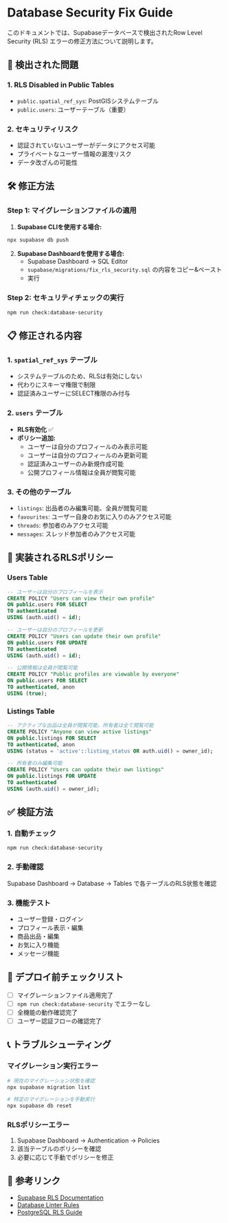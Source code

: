 # Database Security Fix Guide

このドキュメントでは、Supabaseデータベースで検出されたRow Level Security (RLS) エラーの修正方法について説明します。

## 🚨 検出された問題

### 1. RLS Disabled in Public Tables
- `public.spatial_ref_sys`: PostGISシステムテーブル
- `public.users`: ユーザーテーブル（重要）

### 2. セキュリティリスク
- 認証されていないユーザーがデータにアクセス可能
- プライベートなユーザー情報の漏洩リスク
- データ改ざんの可能性

## 🛠️ 修正方法

### Step 1: マイグレーションファイルの適用

1. **Supabase CLIを使用する場合:**
```bash
npx supabase db push
```

2. **Supabase Dashboardを使用する場合:**
   - Supabase Dashboard → SQL Editor
   - `supabase/migrations/fix_rls_security.sql` の内容をコピー&ペースト
   - 実行

### Step 2: セキュリティチェックの実行

```bash
npm run check:database-security
```

## 📋 修正される内容

### 1. `spatial_ref_sys` テーブル
- システムテーブルのため、RLSは有効にしない
- 代わりにスキーマ権限で制限
- 認証済みユーザーにSELECT権限のみ付与

### 2. `users` テーブル
- **RLS有効化** ✅
- **ポリシー追加:**
  - ユーザーは自分のプロフィールのみ表示可能
  - ユーザーは自分のプロフィールのみ更新可能
  - 認証済みユーザーのみ新規作成可能
  - 公開プロフィール情報は全員が閲覧可能

### 3. その他のテーブル
- `listings`: 出品者のみ編集可能、全員が閲覧可能
- `favourites`: ユーザー自身のお気に入りのみアクセス可能
- `threads`: 参加者のみアクセス可能
- `messages`: スレッド参加者のみアクセス可能

## 🔐 実装されるRLSポリシー

### Users Table
```sql
-- ユーザーは自分のプロフィールを表示
CREATE POLICY "Users can view their own profile" 
ON public.users FOR SELECT 
TO authenticated 
USING (auth.uid() = id);

-- ユーザーは自分のプロフィールを更新
CREATE POLICY "Users can update their own profile" 
ON public.users FOR UPDATE 
TO authenticated 
USING (auth.uid() = id);

-- 公開情報は全員が閲覧可能
CREATE POLICY "Public profiles are viewable by everyone" 
ON public.users FOR SELECT 
TO authenticated, anon
USING (true);
```

### Listings Table
```sql
-- アクティブな出品は全員が閲覧可能、所有者は全て閲覧可能
CREATE POLICY "Anyone can view active listings" 
ON public.listings FOR SELECT 
TO authenticated, anon
USING (status = 'active'::listing_status OR auth.uid() = owner_id);

-- 所有者のみ編集可能
CREATE POLICY "Users can update their own listings" 
ON public.listings FOR UPDATE 
TO authenticated 
USING (auth.uid() = owner_id);
```

## ✅ 検証方法

### 1. 自動チェック
```bash
npm run check:database-security
```

### 2. 手動確認
Supabase Dashboard → Database → Tables で各テーブルのRLS状態を確認

### 3. 機能テスト
- ユーザー登録・ログイン
- プロフィール表示・編集
- 商品出品・編集
- お気に入り機能
- メッセージ機能

## 🚀 デプロイ前チェックリスト

- [ ] マイグレーションファイル適用完了
- [ ] `npm run check:database-security` でエラーなし
- [ ] 全機能の動作確認完了
- [ ] ユーザー認証フローの確認完了

## 📞 トラブルシューティング

### マイグレーション実行エラー
```bash
# 現在のマイグレーション状態を確認
npx supabase migration list

# 特定のマイグレーションを手動実行
npx supabase db reset
```

### RLSポリシーエラー
1. Supabase Dashboard → Authentication → Policies
2. 該当テーブルのポリシーを確認
3. 必要に応じて手動でポリシーを修正

## 🔗 参考リンク

- [Supabase RLS Documentation](https://supabase.com/docs/guides/database/postgres/row-level-security)
- [Database Linter Rules](https://supabase.com/docs/guides/database/database-linter)
- [PostgreSQL RLS Guide](https://www.postgresql.org/docs/current/ddl-rowsecurity.html)